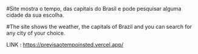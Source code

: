 #Site mostra o tempo, das capitais do Brasil e pode pesquisar alguma cidade da sua escolha.
  
#The site shows the weather, the capitals of Brazil and you can search for any city of your choice.


LINK : https://previsaotempoinsted.vercel.app/
